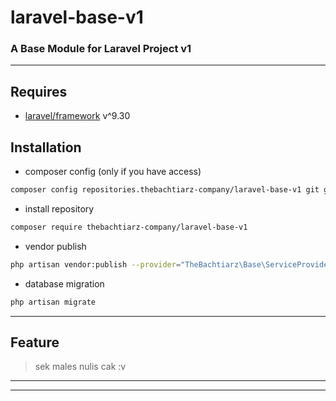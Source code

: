 # laravel-base-v1
### A Base Module for Laravel Project v1

-------
## Requires
- [laravel/framework](https://github.com/laravel/framework/) v^9.30

## Installation
- composer config (only if you have access)
```bash
composer config repositories.thebachtiarz-company/laravel-base-v1 git git@github.com:thebachtiarz-company/laravel-base-v1.git
```

- install repository
```bash
composer require thebachtiarz-company/laravel-base-v1
```

- vendor publish
```bash
php artisan vendor:publish --provider="TheBachtiarz\Base\ServiceProvider"
```

- database migration
``` bash
php artisan migrate
```

-------
## Feature

> sek males nulis cak :v
-------
****